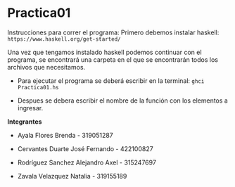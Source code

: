 # Practica01

Instrucciones para correr el programa:
Primero debemos instalar haskell: 
    ``` https://www.haskell.org/get-started/ ```

Una vez que tengamos instalado haskell podemos continuar con el programa, se encontrará una carpeta en el que se encontrarán todos los archivos que necesitamos.

* Para ejecutar el programa se deberá escribir en la terminal:
    ``` ghci Practica01.hs ```

* Despues se debera escribir el nombre de la función con los elementos a ingresar.
    
**Integrantes**

* Ayala Flores Brenda - 319051287

* Cervantes Duarte José Fernando - 422100827

* Rodríguez Sanchez Alejandro Axel - 315247697

* Zavala Velazquez Natalia - 319155189

